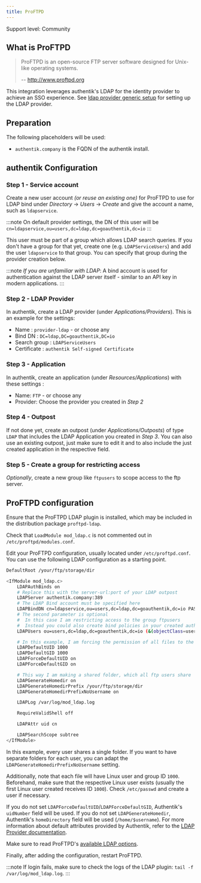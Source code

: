 ```yaml
---
title: ProFTPD
---
```


<span class="badge badge--secondary">Support level: Community</span>

## What is ProFTPD

> ProFTPD is an open-source FTP server software designed for Unix-like operating systems.
>
> -- http://www.proftpd.org

This integration leverages authentik's LDAP for the identity provider to achieve an SSO experience. See [ldap provider generic setup](../../../docs/providers/ldap/generic_setup) for setting up the LDAP provider.

## Preparation

The following placeholders will be used:

-   `authentik.company` is the FQDN of the authentik install.

## authentik Configuration

### Step 1 - Service account

Create a new user account _(or reuse an existing one)_ for ProFTPD to use for LDAP bind under _Directory_ -> _Users_ -> _Create_ and give the account a name, such as `ldapservice`.

:::note
On default provider settings, the DN of this user will be `cn=ldapservice,ou=users,dc=ldap,dc=goauthentik,dc=io`
:::

This user must be part of a group which allows LDAP search queries. If you don't have a group for that yet, create one (e.g. `LDAPServiceUsers`) and add the user `ldapservice` to that group. You can specify that group during the provider creation below.

:::note
_If you are unfamiliar with LDAP_: A bind account is used for authentication against the LDAP server itself - similar to an API key in modern applications.
:::

### Step 2 - LDAP Provider

In authentik, create a LDAP provider (under _Applications/Providers_). This is an example for the settings:

-   Name : `provider-ldap` - or choose any
-   Bind DN : `DC=ldap,DC=goauthentik,DC=io`
-   Search group : `LDAPServiceUsers`
-   Certificate : `authentik Self-signed Certificate`

### Step 3 - Application

In authentik, create an application (under _Resources/Applications_) with these settings :

-   Name: `FTP` - or choose any
-   Provider: Choose the provider you created in _Step 2_

### Step 4 - Outpost

If not done yet, create an outpost (under _Applications/Outposts_) of type `LDAP` that includes the LDAP Application you created in _Step 3_. You can also use an existing outpost, just make sure to edit it and to also include the just created application in the respective field.

### Step 5 - Create a group for restricting access

_Optionally_, create a new group like `ftpusers` to scope access to the ftp server.

## ProFTPD configuration

Ensure that the ProFTPD LDAP plugin is installed, which may be included in the distribution package `proftpd-ldap`.

Check that `LoadModule mod_ldap.c` is not commented out in `/etc/proftpd/modules.conf`.

Edit your ProFTPD configuration, usually located under `/etc/proftpd.conf`. You can use the following LDAP configuration as a starting point.

```bash
DefaultRoot /your/ftp/storage/dir

<IfModule mod_ldap.c>
    LDAPAuthBinds on
    # Replace this with the server-url:port of your LDAP outpost
    LDAPServer authentik.company:389
    # The LDAP Bind account must be specified here
    LDAPBindDN cn=ldapservice,ou=users,dc=ldap,dc=goauthentik,dc=io PASSWORDOFLDAPSERVICE
    # The second parameter is optional
    #  In this case I am restricting access to the group ftpusers
    #  Instead you could also create bind policies in your created authentik application
    LDAPUsers ou=users,dc=ldap,dc=goauthentik,dc=io (&(objectClass=user)(cn=%u)(memberOf=cn=ftpusers,ou=groups,dc=ldap,dc=goauthentik,dc=io))

    # In this example, I am forcing the permission of all files to the system user/group 1000
    LDAPDefaultUID 1000
    LDAPDefaultGID 1000
    LDAPForceDefaultUID on
    LDAPForceDefaultGID on

    # This way I am making a shared folder, which all ftp users share
    LDAPGenerateHomedir on
    LDAPGenerateHomedirPrefix /your/ftp/storage/dir
    LDAPGenerateHomedirPrefixNoUsername on

    LDAPLog /var/log/mod_ldap.log

    RequireValidShell off

    LDAPAttr uid cn

    LDAPSearchScope subtree
</IfModule>
```

In this example, every user shares a single folder. If you want to have separate folders for each user, you can adapt the `LDAPGenerateHomedirPrefixNoUsername` setting.

Additionally, note that each file will have Linux user and group ID `1000`. Beforehand, make sure that the respective Linux user exists (usually the first Linux user created receives ID `1000`). Check `/etc/passwd` and create a user if necessary.

If you do not set `LDAPForceDefaultUID`/`LDAPForceDefaultGID`, Authentik's `uidNumber` field will be used. If you do not set `LDAPGenerateHomedir`, Authentik's `homeDirectory` field will be used (`/home/$username`). For more information about default attributes provided by Authentik, refer to the [LDAP Provider documentation](../../../docs/providers/ldap).

Make sure to read ProFTPD's [available LDAP options](http://www.proftpd.org/docs/contrib/mod_ldap.html).

Finally, after adding the configuration, restart ProFTPD.

:::note
If login fails, make sure to check the logs of the LDAP plugin: `tail -f /var/log/mod_ldap.log`.
:::

